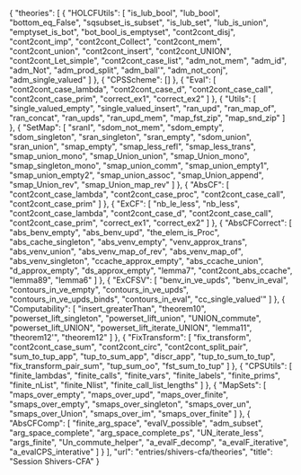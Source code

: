 {
    "theories": [
        {
            "HOLCFUtils": [
                "is_lub_bool",
                "lub_bool",
                "bottom_eq_False",
                "sqsubset_is_subset",
                "is_lub_set",
                "lub_is_union",
                "emptyset_is_bot",
                "bot_bool_is_emptyset",
                "cont2cont_disj",
                "cont2cont_imp",
                "cont2cont_Collect",
                "cont2cont_mem",
                "cont2cont_union",
                "cont2cont_insert",
                "cont2cont_UNION",
                "cont2cont_Let_simple",
                "cont2cont_case_list",
                "adm_not_mem",
                "adm_id",
                "adm_Not",
                "adm_prod_split",
                "adm_ball'",
                "adm_not_conj",
                "adm_single_valued"
            ]
        },
        {
            "CPSScheme": []
        },
        {
            "Eval": [
                "cont2cont_case_lambda",
                "cont2cont_case_d",
                "cont2cont_case_call",
                "cont2cont_case_prim",
                "correct_ex1",
                "correct_ex2"
            ]
        },
        {
            "Utils": [
                "single_valued_empty",
                "single_valued_insert",
                "ran_upd",
                "ran_map_of",
                "ran_concat",
                "ran_upds",
                "ran_upd_mem",
                "map_fst_zip",
                "map_snd_zip"
            ]
        },
        {
            "SetMap": [
                "sranI",
                "sdom_not_mem",
                "sdom_empty",
                "sdom_singleton",
                "sran_singleton",
                "sran_empty",
                "sdom_union",
                "sran_union",
                "smap_empty",
                "smap_less_refl",
                "smap_less_trans",
                "smap_union_mono",
                "smap_Union_union",
                "smap_Union_mono",
                "smap_singleton_mono",
                "smap_union_comm",
                "smap_union_empty1",
                "smap_union_empty2",
                "smap_union_assoc",
                "smap_Union_append",
                "smap_Union_rev",
                "smap_Union_map_rev"
            ]
        },
        {
            "AbsCF": [
                "cont2cont_case_lambda",
                "cont2cont_case_proc",
                "cont2cont_case_call",
                "cont2cont_case_prim"
            ]
        },
        {
            "ExCF": [
                "nb_le_less",
                "nb_less",
                "cont2cont_case_lambda",
                "cont2cont_case_d",
                "cont2cont_case_call",
                "cont2cont_case_prim",
                "correct_ex1",
                "correct_ex2"
            ]
        },
        {
            "AbsCFCorrect": [
                "abs_benv_empty",
                "abs_benv_upd",
                "the_elem_is_Proc",
                "abs_cache_singleton",
                "abs_venv_empty",
                "venv_approx_trans",
                "abs_venv_union",
                "abs_venv_map_of_rev",
                "abs_venv_map_of",
                "abs_venv_singleton",
                "ccache_approx_empty",
                "abs_ccache_union",
                "d_approx_empty",
                "ds_approx_empty",
                "lemma7",
                "cont2cont_abs_ccache",
                "lemma89",
                "lemma6"
            ]
        },
        {
            "ExCFSV": [
                "benv_in_ve_upds",
                "benv_in_eval",
                "contours_in_ve_empty",
                "contours_in_ve_upds",
                "contours_in_ve_upds_binds",
                "contours_in_eval",
                "cc_single_valued'"
            ]
        },
        {
            "Computability": [
                "insert_greaterThan",
                "theorem10",
                "powerset_lift_singleton",
                "powerset_lift_union",
                "UNION_commute",
                "powerset_lift_UNION",
                "powerset_lift_iterate_UNION",
                "lemma11",
                "theorem12'",
                "theorem12"
            ]
        },
        {
            "FixTransform": [
                "fix_transform",
                "cont2cont_case_sum",
                "cont2cont_circ",
                "cont2cont_split_pair",
                "sum_to_tup_app",
                "tup_to_sum_app",
                "discr_app",
                "tup_to_sum_to_tup",
                "fix_transform_pair_sum",
                "tup_sum_oo",
                "fst_sum_to_tup"
            ]
        },
        {
            "CPSUtils": [
                "finite_lambdas",
                "finite_calls",
                "finite_vars",
                "finite_labels",
                "finite_prims",
                "finite_nList",
                "finite_Nlist",
                "finite_call_list_lengths"
            ]
        },
        {
            "MapSets": [
                "maps_over_empty",
                "maps_over_upd",
                "maps_over_finite",
                "smaps_over_empty",
                "smaps_over_singleton",
                "smaps_over_un",
                "smaps_over_Union",
                "smaps_over_im",
                "smaps_over_finite"
            ]
        },
        {
            "AbsCFComp": [
                "finite_arg_space",
                "evalV_possible",
                "adm_subset",
                "arg_space_complete",
                "arg_space_complete_ps",
                "UN_iterate_less",
                "args_finite",
                "Un_commute_helper",
                "a_evalF_decomp",
                "a_evalF_iterative",
                "a_evalCPS_interative"
            ]
        }
    ],
    "url": "entries/shivers-cfa/theories",
    "title": "Session Shivers-CFA"
}